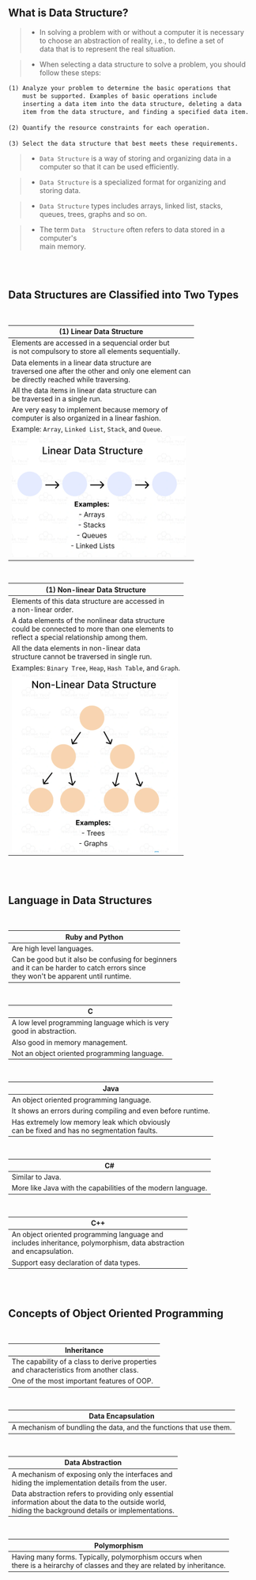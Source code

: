 ## What is Data Structure?

> - In solving a problem with or without a computer it is necessary <br />
    to choose an abstraction of reality, i.e., to define a set of <br />
    data that is to represent the real situation.

> - When selecting a data structure to solve a problem, you should <br />
    follow these steps:

```plaintext
(1) Analyze your problem to determine the basic operations that
    must be supported. Examples of basic operations include
    inserting a data item into the data structure, deleting a data
    item from the data structure, and finding a specified data item.

(2) Quantify the resource constraints for each operation.

(3) Select the data structure that best meets these requirements.
```

> - `Data Structure` is a way of storing and organizing data in a <br />
    computer so that it can be used efficiently.


> - `Data Structure` is a specialized format for organizing and <br />
    storing data.

> - `Data Structure` types includes arrays, linked list, stacks, <br />
    queues, trees, graphs and so on.

> - The term `Data  Structure` often refers to data stored in a computer's <br />
    main memory.

<br />
<br />



##  Data Structures are Classified into Two Types

<br />

| (1) Linear Data Structure |
| ------------------------- |
| Elements are accessed in a sequencial order but <br /> is not compulsory to store all elements sequentially. |
| Data elements in a linear data structure are <br /> traversed one after the other and only one element can <br /> be directly reached while traversing. |
| All the data items in linear data structure can <br /> be traversed in a single run. |
| Are very easy to implement because memory of <br /> computer is also organized in a linear fashion. |
| Example: `Array`, `Linked List`, `Stack`, and `Queue`. |
| ![01-linear-data-structure](./images/01-linear-data-structure.png) |

<br />

| (1) Non-linear Data Structure |
| ----------------------------- |
| Elements of this data structure are accessed in <br /> a non-linear order. |
| A data elements of the nonlinear data structure <br /> could be connected to more than one elements to <br /> reflect a special relationship among them. |
| All the data elements in non-linear data <br /> structure cannot be traversed in single run. |
| Examples: `Binary Tree`, `Heap`, `Hash Table`, and `Graph`. |
| ![01-non-linear-data-structure](./images/02-non-linear-data-structure.png) |

<br />
<br />



## Language in Data Structures

<br />

| Ruby and Python |
| --------------- |
| Are high level languages. |
| Can be good but it also be confusing for beginners <br /> and it can be harder to catch errors since <br /> they won't be apparent until runtime. |

<br />

| C |
| - |
| A low level programming language which is very <br /> good in abstraction. |
| Also good in memory management. |
| Not an object oriented programming language. |

<br />

| Java |
| ---- |
| An object oriented programming language. |
| It shows an errors during compiling and even before runtime. |
| Has extremely low memory leak which obviously <br /> can be fixed and has no segmentation faults. |

<br />

| C# |
| -- |
| Similar to Java. |
| More like Java with the capabilities of the modern language. |

<br />

| C++ |
| --- |
| An object oriented programming language and <br /> includes inheritance, polymorphism, data abstraction <br /> and encapsulation. |
| Support easy declaration of data types. |

<br />
<br />



## Concepts of Object Oriented Programming

<br />

| Inheritance |
| ----------- |
| The capability of a class to derive properties <br /> and characteristics from another class. |
| One of the most important features of OOP. |

<br />

| Data Encapsulation |
| ------------------ |
| A mechanism of bundling the data, and the functions that use them. |

<br />

| Data Abstraction |
| ---------------- |
| A mechanism of exposing only the interfaces and <br /> hiding the implementation details from the user. |
| Data abstraction refers to providing only essential <br /> information about the data to the outside world, <br /> hiding the background details or implementations. |

<br />

| Polymorphism |
| ------------ |
| Having many forms. Typically, polymorphism occurs when <br /> there is a heirarchy of classes and they are related by inheritance. |
